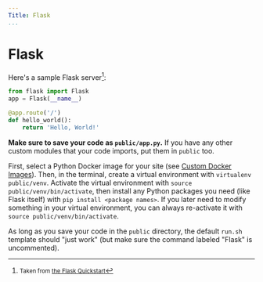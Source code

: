 ```yaml
---
Title: Flask
...
```


# Flask

Here's a sample Flask server[^1]:

```python
from flask import Flask
app = Flask(__name__)

@app.route('/')
def hello_world():
    return 'Hello, World!'
```

**Make sure to save your code as `public/app.py`.** If you have any other custom modules that your code imports, put them in `public` too.

First, select a Python Docker image for your site (see [Custom Docker Images](/quick-start/site-configuration.md#custom-docker-images)). Then, in the terminal, create a virtual environment with `virtualenv public/venv`. Activate the virtual environment with `source public/venv/bin/activate`, then install any Python packages you need (like Flask itself) with `pip install <package names>`. If you later need to modify something in your virtual environment, you can always re-activate it with `source public/venv/bin/activate`.

As long as you save your code in the `public` directory, the default `run.sh` template should "just work" (but make sure the command labeled "Flask" is uncommented).

[^1]: <small>Taken from [the Flask Quickstart](https://flask.palletsprojects.com/en/1.1.x/quickstart/)</small>
